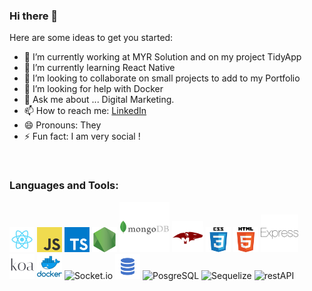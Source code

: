 ### Hi there 👋

Here are some ideas to get you started:

- 🔭 I’m currently working at MYR Solution and on my project TidyApp
- 🌱 I’m currently learning React Native
- 👯 I’m looking to collaborate on small projects to add to my Portfolio
- 🤔 I’m looking for help with Docker
- 💬 Ask me about ... Digital Marketing. 
- 📫 How to reach me: [LinkedIn](www.linkedin.com/in/daniel-sandoval-vcc)
- 😄 Pronouns: They
- ⚡ Fun fact: I am very social ! 
<br />

### Languages and Tools:

<p align="left">
  <img src="https://raw.githubusercontent.com/github/explore/80688e429a7d4ef2fca1e82350fe8e3517d3494d/topics/react/react.png" width="40px" margin="30px" title="React">
  <img src="https://raw.githubusercontent.com/github/explore/80688e429a7d4ef2fca1e82350fe8e3517d3494d/topics/javascript/javascript.png" margin="30px" width="40px" title="JavaScript">
  <img src="https://raw.githubusercontent.com/github/explore/80688e429a7d4ef2fca1e82350fe8e3517d3494d/topics/typescript/typescript.png" margin="30px" width="40px" title="TypeScript">
  <img src="https://raw.githubusercontent.com/github/explore/80688e429a7d4ef2fca1e82350fe8e3517d3494d/topics/nodejs/nodejs.png" margin="30px" width="40px" title="NodeJS">
  <img src="https://raw.githubusercontent.com/github/explore/80688e429a7d4ef2fca1e82350fe8e3517d3494d/topics/mongodb/mongodb.png" margin="30px" width="80px" title="MongoDb">
  <img src="https://raw.githubusercontent.com/github/explore/80688e429a7d4ef2fca1e82350fe8e3517d3494d/topics/mongoose/mongoose.png" margin="30px" width="50px" title="Mongoose">
  <img src="https://raw.githubusercontent.com/github/explore/80688e429a7d4ef2fca1e82350fe8e3517d3494d/topics/css/css.png" margin="30px" width="40px" title="CSS">
<img src="https://raw.githubusercontent.com/github/explore/80688e429a7d4ef2fca1e82350fe8e3517d3494d/topics/html/html.png" margin="30px" width="40px" title="HTML">
  <img src="https://raw.githubusercontent.com/github/explore/80688e429a7d4ef2fca1e82350fe8e3517d3494d/topics/express/express.png" margin="30px" width="60px" title="Express">
   <img src="https://raw.githubusercontent.com/github/explore/087f23463641d25ee971402fa26e3dfb2855edb9/topics/koa/koa.png" margin="30px" width="40px" title="Koa">
  <img src="https://raw.githubusercontent.com/github/explore/80688e429a7d4ef2fca1e82350fe8e3517d3494d/topics/docker/docker.png" margin="30px" width="40px" title="Docker">
  <img src="https://www.vectorlogo.zone/logos/socketio/socketio-ar21.png" margin="30px" width="80px" title="Socket.io">
  <img src="https://raw.githubusercontent.com/github/explore/80688e429a7d4ef2fca1e82350fe8e3517d3494d/topics/sql/sql.png" margin="30px" width="40px" title="SQL">
  <img src="https://upload.wikimedia.org/wikipedia/commons/2/29/Postgresql_elephant.svg" margin="30px" width="40px" title="PosgreSQL">
  <img src="https://opencollective-production.s3.us-west-1.amazonaws.com/566dd3f0-27a8-11ec-9a5a-0519330cdfea.png" margin="30px" width="40px" title="Sequelize">
  <img src="https://p7.hiclipart.com/preview/592/502/329/logo-application-programming-interface-computer-programming-application-software-api-thumbnail.jpg" margin="30px" width="40px" title="restAPI">
  

</p>
